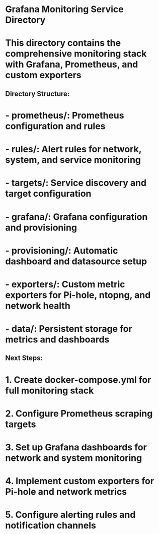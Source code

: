 # Grafana Monitoring Service Directory
# This directory contains the comprehensive monitoring stack with Grafana, Prometheus, and custom exporters

## Directory Structure:
# - prometheus/: Prometheus configuration and rules
#   - rules/: Alert rules for network, system, and service monitoring
#   - targets/: Service discovery and target configuration
# - grafana/: Grafana configuration and provisioning
#   - provisioning/: Automatic dashboard and datasource setup
# - exporters/: Custom metric exporters for Pi-hole, ntopng, and network health
# - data/: Persistent storage for metrics and dashboards

## Next Steps:
# 1. Create docker-compose.yml for full monitoring stack
# 2. Configure Prometheus scraping targets
# 3. Set up Grafana dashboards for network and system monitoring
# 4. Implement custom exporters for Pi-hole and network metrics
# 5. Configure alerting rules and notification channels
